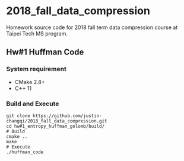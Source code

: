 # 2018_fall_data_compression
Homework source code for 2018 fall term data compression course at Taipei Tech MS program.

## Hw#1 Huffman Code
### System requirement
- CMake 2.8+
- C++ 11

### Build and Execute
```
git clone https://github.com/justin-changqi/2018_fall_data_compression.git
cd hw#1_entropy_huffman_golomb/build/
# Build
cmake ..
make
# Execute
./huffman_code
```